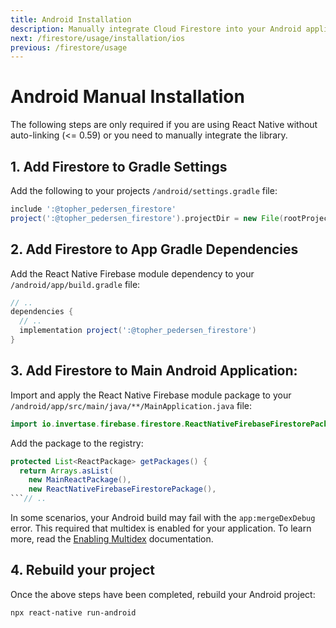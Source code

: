 ```yaml
---
title: Android Installation
description: Manually integrate Cloud Firestore into your Android application.
next: /firestore/usage/installation/ios
previous: /firestore/usage
---
```


# Android Manual Installation

The following steps are only required if you are using React Native without auto-linking (<= 0.59) or you need to manually integrate the library.

## 1. Add Firestore to Gradle Settings

Add the following to your projects `/android/settings.gradle` file:

```groovy
include ':@topher_pedersen_firestore'
project(':@topher_pedersen_firestore').projectDir = new File(rootProject.projectDir, '../node_modules/@topher_pedersen/firestore/android')
```

## 2. Add Firestore to App Gradle Dependencies

Add the React Native Firebase module dependency to your `/android/app/build.gradle` file:

```groovy
// ..
dependencies {
  // ..
  implementation project(':@topher_pedersen_firestore')
}
```

## 3. Add Firestore to Main Android Application:

Import and apply the React Native Firebase module package to your `/android/app/src/main/java/**/MainApplication.java` file:

```java
import io.invertase.firebase.firestore.ReactNativeFirebaseFirestorePackage;
```

Add the package to the registry:

````java
protected List<ReactPackage> getPackages() {
  return Arrays.asList(
    new MainReactPackage(),
    new ReactNativeFirebaseFirestorePackage(),
```// ..
````

In some scenarios, your Android build may fail with the `app:mergeDexDebug` error. This required that multidex is enabled
for your application. To learn more, read the [Enabling Multidex](/firestore/enabling-multidex) documentation.

## 4. Rebuild your project

Once the above steps have been completed, rebuild your Android project:

```bash
npx react-native run-android
```
